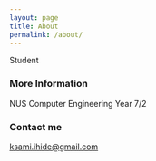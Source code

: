 ```yaml
---
layout: page
title: About
permalink: /about/
---
```


Student

### More Information

NUS Computer Engineering Year 7/2

### Contact me

[ksami.ihide@gmail.com](ksami.ihide@gmail.com)
